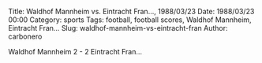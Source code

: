 Title: Waldhof Mannheim vs. Eintracht Fran…, 1988/03/23
Date: 1988/03/23 00:00
Category: sports
Tags: football, football scores, Waldhof Mannheim, Eintracht Fran…
Slug: waldhof-mannheim-vs-eintracht-fran
Author: carbonero


Waldhof Mannheim 2 - 2 Eintracht Fran…
